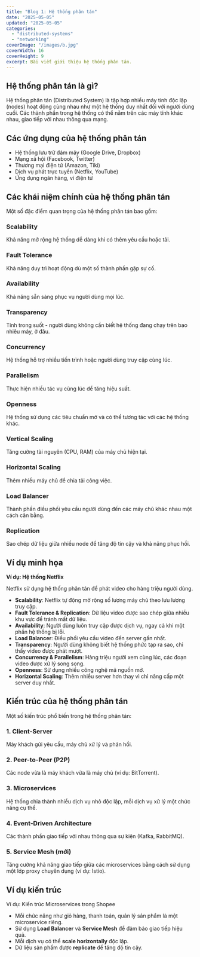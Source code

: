 ```yaml
---
title: "Blog 1: Hệ thống phân tán"
date: "2025-05-05"
updated: "2025-05-05"
categories:
  - "distributed-systems"
  - "networking"
coverImage: "/images/b.jpg"
coverWidth: 16
coverHeight: 9
excerpt: Bài viết giới thiệu hệ thống phân tán.
---
```


## Hệ thống phân tán là gì?

Hệ thống phân tán (Distributed System) là tập hợp nhiều máy tính độc lập (nodes) hoạt động cùng nhau như một hệ thống duy nhất đối với người dùng cuối. Các thành phần trong hệ thống có thể nằm trên các máy tính khác nhau, giao tiếp với nhau thông qua mạng.

## Các ứng dụng của hệ thống phân tán

- Hệ thống lưu trữ đám mây (Google Drive, Dropbox)
- Mạng xã hội (Facebook, Twitter)
- Thương mại điện tử (Amazon, Tiki)
- Dịch vụ phát trực tuyến (Netflix, YouTube)
- Ứng dụng ngân hàng, ví điện tử

## Các khái niệm chính của hệ thống phân tán

Một số đặc điểm quan trọng của hệ thống phân tán bao gồm:

### Scalability

Khả năng mở rộng hệ thống dễ dàng khi có thêm yêu cầu hoặc tải.

### Fault Tolerance

Khả năng duy trì hoạt động dù một số thành phần gặp sự cố.

### Availability

Khả năng sẵn sàng phục vụ người dùng mọi lúc.

### Transparency

Tính trong suốt - người dùng không cần biết hệ thống đang chạy trên bao nhiêu máy, ở đâu.

### Concurrency

Hệ thống hỗ trợ nhiều tiến trình hoặc người dùng truy cập cùng lúc.

### Parallelism

Thực hiện nhiều tác vụ cùng lúc để tăng hiệu suất.

### Openness

Hệ thống sử dụng các tiêu chuẩn mở và có thể tương tác với các hệ thống khác.

### Vertical Scaling

Tăng cường tài nguyên (CPU, RAM) của máy chủ hiện tại.

### Horizontal Scaling

Thêm nhiều máy chủ để chia tải công việc.

### Load Balancer

Thành phần điều phối yêu cầu người dùng đến các máy chủ khác nhau một cách cân bằng.

### Replication

Sao chép dữ liệu giữa nhiều node để tăng độ tin cậy và khả năng phục hồi.

## Ví dụ minh họa

**Ví dụ: Hệ thống Netflix**

Netflix sử dụng hệ thống phân tán để phát video cho hàng triệu người dùng.

- **Scalability**: Netflix tự động mở rộng số lượng máy chủ theo lưu lượng truy cập.
- **Fault Tolerance & Replication**: Dữ liệu video được sao chép giữa nhiều khu vực để tránh mất dữ liệu.
- **Availability**: Người dùng luôn truy cập được dịch vụ, ngay cả khi một phần hệ thống bị lỗi.
- **Load Balancer**: Điều phối yêu cầu video đến server gần nhất.
- **Transparency**: Người dùng không biết hệ thống phức tạp ra sao, chỉ thấy video được phát mượt.
- **Concurrency & Parallelism**: Hàng triệu người xem cùng lúc, các đoạn video được xử lý song song.
- **Openness**: Sử dụng nhiều công nghệ mã nguồn mở.
- **Horizontal Scaling**: Thêm nhiều server hơn thay vì chỉ nâng cấp một server duy nhất.

## Kiến trúc của hệ thống phân tán

Một số kiến trúc phổ biến trong hệ thống phân tán:

### 1. Client-Server

Máy khách gửi yêu cầu, máy chủ xử lý và phản hồi.

### 2. Peer-to-Peer (P2P)

Các node vừa là máy khách vừa là máy chủ (ví dụ: BitTorrent).

### 3. Microservices

Hệ thống chia thành nhiều dịch vụ nhỏ độc lập, mỗi dịch vụ xử lý một chức năng cụ thể.

### 4. Event-Driven Architecture

Các thành phần giao tiếp với nhau thông qua sự kiện (Kafka, RabbitMQ).

### 5. Service Mesh (mới)

Tăng cường khả năng giao tiếp giữa các microservices bằng cách sử dụng một lớp proxy chuyên dụng (ví dụ: Istio).

## Ví dụ kiến trúc

Ví dụ: Kiến trúc Microservices trong Shopee

- Mỗi chức năng như giỏ hàng, thanh toán, quản lý sản phẩm là một microservice riêng.
- Sử dụng **Load Balancer** và **Service Mesh** để đảm bảo giao tiếp hiệu quả.
- Mỗi dịch vụ có thể **scale horizontally** độc lập.
- Dữ liệu sản phẩm được **replicate** để tăng độ tin cậy.

